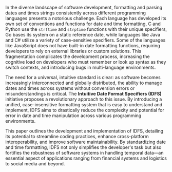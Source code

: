 In the diverse landscape of software development, formatting and parsing dates and times strings consistently across different programming languages presents a notorious challenge. Each language has developed its own set of conventions and functions for date and time formatting, C and Python use the `strftime` and `strptime` functions with their unique specifiers, Go bases its system on a static reference date, while languages like Java and C# utilize a variety of case-sensitive specifiers. Some of the languages like JavaScript does not have built-in date formatting functions, requiring developers to rely on external libraries or custom solutions. This fragmentation complicates the development process, increasing the cognitive load on developers who must remember or look up syntax as they switch contexts, and introducing bugs in multi-language environments.

The need for a universal, intuitive standard is clear: as software becomes increasingly interconnected and globally distributed, the ability to manage dates and times across systems without conversion errors or misunderstandings is critical. The **Intuitive Date Format Specifiers (IDFS)** initiative proposes a revolutionary approach to this issue. By introducing a unified, case-insensitive formatting system that is easy to understand and implement, IDFS aims to drastically reduce the complexity and potential for error in date and time manipulation across various programming environments.

This paper outlines the development and implementation of IDFS, detailing its potential to streamline coding practices, enhance cross-platform interoperability, and improve software maintainability. By standardizing date and time formatting, IDFS not only simplifies the developer's task but also fortifies the robustness of software systems in handling temporal data—an essential aspect of applications ranging from financial systems and logistics to social media and beyond.

